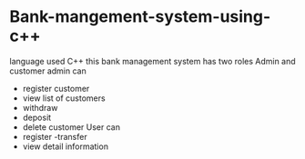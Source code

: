 # Bank-mangement-system-using-c++
language used C++
this bank management system has two roles Admin and customer
admin can
- register customer
- view list of customers
- withdraw
- deposit
- delete customer
User can
- register
-transfer
- view detail information
